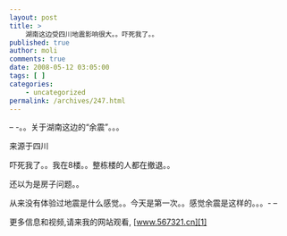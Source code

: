 ```yaml
---
layout: post
title: >
    湖南这边受四川地震影响很大。。吓死我了。。
published: true
author: moli
comments: true
date: 2008-05-12 03:05:00
tags: [ ]
categories:
    - uncategorized
permalink: /archives/247.html
---
```

&#8211; -。。关于湖南这边的&ldquo;余震&rdquo;。。。

来源于四川

吓死我了。。我在8楼。。整栋楼的人都在撤退。。

还以为是房子问题。。

从来没有体验过地震是什么感觉。。今天是第一次。。感觉余震是这样的。。。- &#8211; 

更多信息和视频,请来我的网站观看, [www.567321.cn][1]

 [1]: http://www.567321.cn/